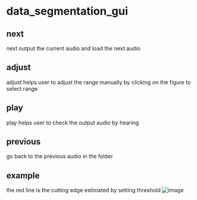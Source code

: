# data_segmentation_gui
## next 
next output the current audio and load the next audio
## adjust 
adjust helps user to adjust the range manually by clicking on the figure to select range 
## play 
play helps user to check the output audio by hearing 
## previous 
go back to the previous audio in the folder 

## example 
the red line is the cutting edge estimated by setting threshold
![image](https://user-images.githubusercontent.com/71302488/178927576-54c3ef49-f39a-48cd-a7d9-e1e0491e6b63.png)
